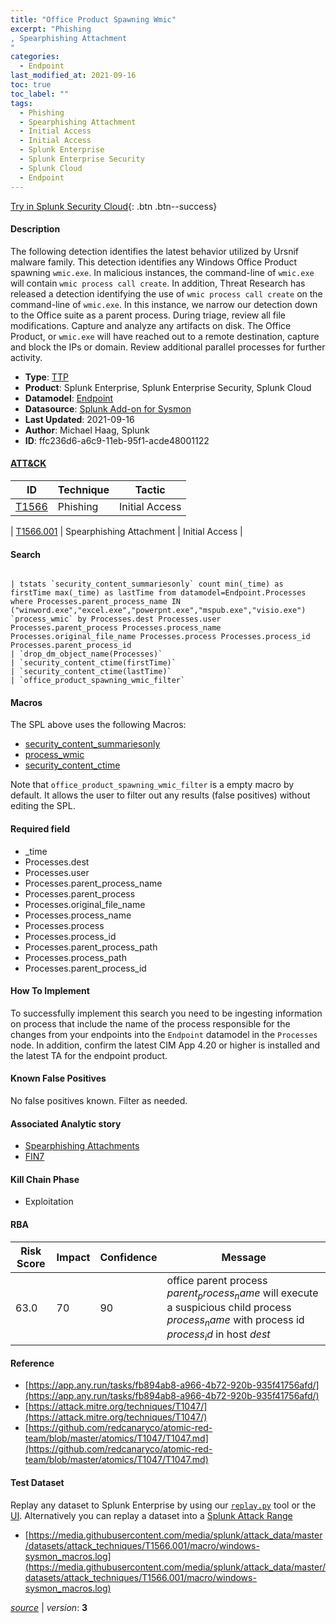 ```yaml
---
title: "Office Product Spawning Wmic"
excerpt: "Phishing
, Spearphishing Attachment
"
categories:
  - Endpoint
last_modified_at: 2021-09-16
toc: true
toc_label: ""
tags:
  - Phishing
  - Spearphishing Attachment
  - Initial Access
  - Initial Access
  - Splunk Enterprise
  - Splunk Enterprise Security
  - Splunk Cloud
  - Endpoint
---
```




[Try in Splunk Security Cloud](https://www.splunk.com/en_splunk_app_enrichmentus/cyber-security.html){: .btn .btn--success}

#### Description

The following detection identifies the latest behavior utilized by Ursnif malware family. This detection identifies any Windows Office Product spawning `wmic.exe`. In malicious instances, the command-line of `wmic.exe` will contain `wmic process call create`. In addition, Threat Research has released a detection identifying the use of `wmic process call create` on the command-line of `wmic.exe`. In this instance, we narrow our detection down to the Office suite as a parent process. During triage, review all file modifications. Capture and analyze any artifacts on disk. The Office Product, or `wmic.exe` will have reached out to a remote destination, capture and block the IPs or domain. Review additional parallel processes for further activity.

- **Type**: [TTP](https://github.com/splunk/security_content/wiki/object-Analytic-Types)
- **Product**: Splunk Enterprise, Splunk Enterprise Security, Splunk Cloud
- **Datamodel**: [Endpoint](https://docs.splunk.com/Documentation/CIM/latest/User/Endpoint)
- **Datasource**: [Splunk Add-on for Sysmon](https://splunkbase.splunk.com/app/5709)
- **Last Updated**: 2021-09-16
- **Author**: Michael Haag, Splunk
- **ID**: ffc236d6-a6c9-11eb-95f1-acde48001122


#### [ATT&CK](https://attack.mitre.org/)

| ID             | Technique        |  Tactic             |
| -------------- | ---------------- |-------------------- |
| [T1566](https://attack.mitre.org/techniques/T1566/) | Phishing | Initial Access |

| [T1566.001](https://attack.mitre.org/techniques/T1566/001/) | Spearphishing Attachment | Initial Access |

#### Search

```

| tstats `security_content_summariesonly` count min(_time) as firstTime max(_time) as lastTime from datamodel=Endpoint.Processes where Processes.parent_process_name IN ("winword.exe","excel.exe","powerpnt.exe","mspub.exe","visio.exe") `process_wmic` by Processes.dest Processes.user Processes.parent_process Processes.process_name Processes.original_file_name Processes.process Processes.process_id Processes.parent_process_id 
| `drop_dm_object_name(Processes)` 
| `security_content_ctime(firstTime)`
| `security_content_ctime(lastTime)` 
| `office_product_spawning_wmic_filter`
```

#### Macros
The SPL above uses the following Macros:
* [security_content_summariesonly](https://github.com/splunk/security_content/blob/develop/macros/security_content_summariesonly.yml)
* [process_wmic](https://github.com/splunk/security_content/blob/develop/macros/process_wmic.yml)
* [security_content_ctime](https://github.com/splunk/security_content/blob/develop/macros/security_content_ctime.yml)

Note that `office_product_spawning_wmic_filter` is a empty macro by default. It allows the user to filter out any results (false positives) without editing the SPL.

#### Required field
* _time
* Processes.dest
* Processes.user
* Processes.parent_process_name
* Processes.parent_process
* Processes.original_file_name
* Processes.process_name
* Processes.process
* Processes.process_id
* Processes.parent_process_path
* Processes.process_path
* Processes.parent_process_id


#### How To Implement
To successfully implement this search you need to be ingesting information on process that include the name of the process responsible for the changes from your endpoints into the `Endpoint` datamodel in the `Processes` node. In addition, confirm the latest CIM App 4.20 or higher is installed and the latest TA for the endpoint product.

#### Known False Positives
No false positives known. Filter as needed.

#### Associated Analytic story
* [Spearphishing Attachments](/stories/spearphishing_attachments)
* [FIN7](/stories/fin7)


#### Kill Chain Phase
* Exploitation



#### RBA

| Risk Score  | Impact      | Confidence   | Message      |
| ----------- | ----------- |--------------|--------------|
| 63.0 | 70 | 90 | office parent process $parent_process_name$ will execute a suspicious child process $process_name$ with process id $process_id$ in host $dest$ |




#### Reference

* [https://app.any.run/tasks/fb894ab8-a966-4b72-920b-935f41756afd/](https://app.any.run/tasks/fb894ab8-a966-4b72-920b-935f41756afd/)
* [https://attack.mitre.org/techniques/T1047/](https://attack.mitre.org/techniques/T1047/)
* [https://github.com/redcanaryco/atomic-red-team/blob/master/atomics/T1047/T1047.md](https://github.com/redcanaryco/atomic-red-team/blob/master/atomics/T1047/T1047.md)



#### Test Dataset
Replay any dataset to Splunk Enterprise by using our [`replay.py`](https://github.com/splunk/attack_data#using-replaypy) tool or the [UI](https://github.com/splunk/attack_data#using-ui).
Alternatively you can replay a dataset into a [Splunk Attack Range](https://github.com/splunk/attack_range#replay-dumps-into-attack-range-splunk-server)


* [https://media.githubusercontent.com/media/splunk/attack_data/master/datasets/attack_techniques/T1566.001/macro/windows-sysmon_macros.log](https://media.githubusercontent.com/media/splunk/attack_data/master/datasets/attack_techniques/T1566.001/macro/windows-sysmon_macros.log)



[*source*](https://github.com/splunk/security_content/tree/develop/detections/endpoint/office_product_spawning_wmic.yml) \| *version*: **3**